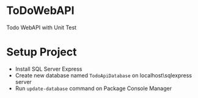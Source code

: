 # ToDoWebAPI
Todo WebAPI with Unit Test

# Setup Project
- Install SQL Server Express
- Create new database named `TodoApiDatabase` on localhost\sqlexpress server
- Run `update-database` command on Package Console Manager
